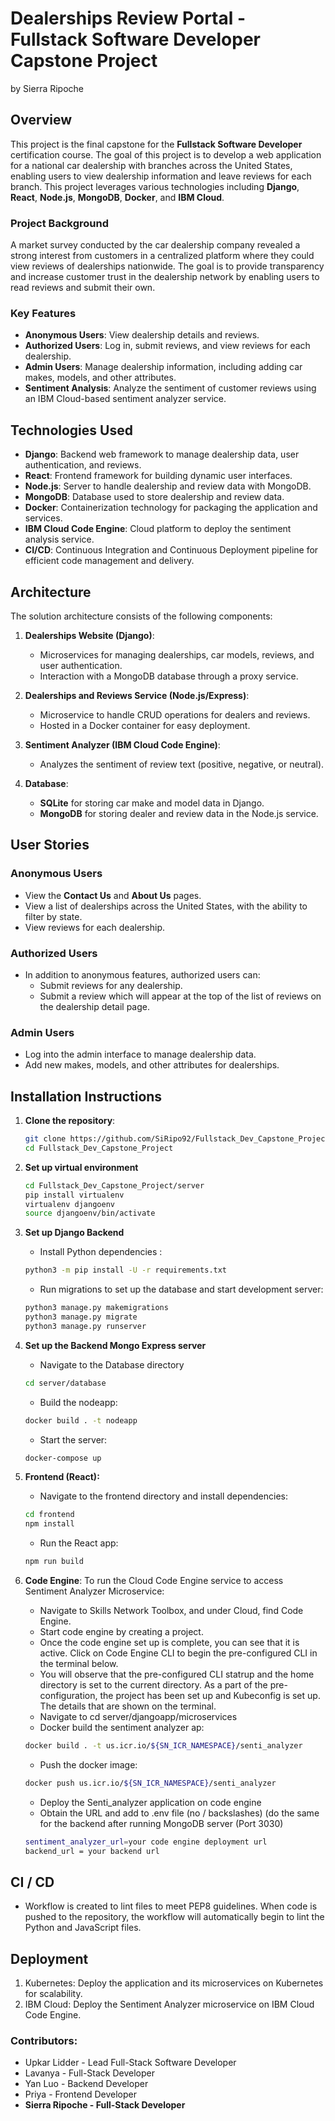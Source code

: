 # Dealerships Review Portal - Fullstack Software Developer Capstone Project
by Sierra Ripoche

## Overview

This project is the final capstone for the **Fullstack Software Developer** certification course. The goal of this project is to develop a web application for a national car dealership with branches across the United States, enabling users to view dealership information and leave reviews for each branch. This project leverages various technologies including **Django**, **React**, **Node.js**, **MongoDB**, **Docker**, and **IBM Cloud**.

### Project Background

A market survey conducted by the car dealership company revealed a strong interest from customers in a centralized platform where they could view reviews of dealerships nationwide. The goal is to provide transparency and increase customer trust in the dealership network by enabling users to read reviews and submit their own.

### Key Features

- **Anonymous Users**: View dealership details and reviews.
- **Authorized Users**: Log in, submit reviews, and view reviews for each dealership.
- **Admin Users**: Manage dealership information, including adding car makes, models, and other attributes.
- **Sentiment Analysis**: Analyze the sentiment of customer reviews using an IBM Cloud-based sentiment analyzer service.

## Technologies Used

- **Django**: Backend web framework to manage dealership data, user authentication, and reviews.
- **React**: Frontend framework for building dynamic user interfaces.
- **Node.js**: Server to handle dealership and review data with MongoDB.
- **MongoDB**: Database used to store dealership and review data.
- **Docker**: Containerization technology for packaging the application and services.
- **IBM Cloud Code Engine**: Cloud platform to deploy the sentiment analysis service.
- **CI/CD**: Continuous Integration and Continuous Deployment pipeline for efficient code management and delivery.

## Architecture

The solution architecture consists of the following components:

1. **Dealerships Website (Django)**:
   - Microservices for managing dealerships, car models, reviews, and user authentication.
   - Interaction with a MongoDB database through a proxy service.

2. **Dealerships and Reviews Service (Node.js/Express)**:
   - Microservice to handle CRUD operations for dealers and reviews.
   - Hosted in a Docker container for easy deployment.

3. **Sentiment Analyzer (IBM Cloud Code Engine)**:
   - Analyzes the sentiment of review text (positive, negative, or neutral).

4. **Database**:
   - **SQLite** for storing car make and model data in Django.
   - **MongoDB** for storing dealer and review data in the Node.js service.

## User Stories

### Anonymous Users
- View the **Contact Us** and **About Us** pages.
- View a list of dealerships across the United States, with the ability to filter by state.
- View reviews for each dealership.

### Authorized Users
- In addition to anonymous features, authorized users can:
  - Submit reviews for any dealership.
  - Submit a review which will appear at the top of the list of reviews on the dealership detail page.

### Admin Users
- Log into the admin interface to manage dealership data.
- Add new makes, models, and other attributes for dealerships.

## Installation Instructions

1. **Clone the repository**:

   ```bash
   git clone https://github.com/SiRipo92/Fullstack_Dev_Capstone_Project
   cd Fullstack_Dev_Capstone_Project
   ```
2. **Set up virtual environment**
   ```bash
   cd Fullstack_Dev_Capstone_Project/server
   pip install virtualenv
   virtualenv djangoenv
   source djangoenv/bin/activate
   ```
3. **Set up Django Backend**
   - Install Python dependencies :
   ```bash
   python3 -m pip install -U -r requirements.txt 
   ```
   - Run migrations to set up the database and start development server:
   ```bash
   python3 manage.py makemigrations
   python3 manage.py migrate
   python3 manage.py runserver
   ```
4. **Set up the Backend Mongo Express server**
   - Navigate to the Database directory
   ```bash
   cd server/database
   ```
   - Build the nodeapp:
   ```bash
   docker build . -t nodeapp
   ```
   - Start the server:
   ```bash
   docker-compose up
   ```
5. **Frontend (React):**
   - Navigate to the frontend directory and install dependencies:
   ```bash
   cd frontend
   npm install
   ```
   - Run the React app:
   ```bash
   npm run build
   ```
6. **Code Engine**:
   To run the Cloud Code Engine service to access Sentiment Analyzer Microservice:
   - Navigate to Skills Network Toolbox, and under Cloud, find Code Engine.
   - Start code engine by creating a project.
   - Once the code engine set up is complete, you can see that it is active. Click on Code Engine CLI to begin the pre-configured CLI in the terminal below.
   - You will observe that the pre-configured CLI statrup and the home directory is set to the current directory.
     As a part of the pre-configuration, the project has been set up and Kubeconfig is set up. The details that are shown on the terminal.
   - Navigate to cd server/djangoapp/microservices
   - Docker build the sentiment analyzer ap:
   ```bash
   docker build . -t us.icr.io/${SN_ICR_NAMESPACE}/senti_analyzer
   ```
   - Push the docker image:
   ```bash
   docker push us.icr.io/${SN_ICR_NAMESPACE}/senti_analyzer
   ```
   - Deploy the Senti_analyzer application on code engine
   - Obtain the URL and add to .env file (no / backslashes) (do the same for the backend after running MongoDB server (Port 3030)
   ```bash
   sentiment_analyzer_url=your code engine deployment url
   backend_url = your backend url
   ```

## CI / CD
- Workflow is created to lint files to meet PEP8 guidelines. When code is pushed to the repository, the workflow will automatically begin to lint the Python and JavaScript files.

## Deployment 
1. Kubernetes: Deploy the application and its microservices on Kubernetes for scalability.
2. IBM Cloud: Deploy the Sentiment Analyzer microservice on IBM Cloud Code Engine.

### Contributors: 
- Upkar Lidder - Lead Full-Stack Software Developer
- Lavanya - Full-Stack Developer
- Yan Luo - Backend Developer
- Priya - Frontend Developer
- **Sierra Ripoche - Full-Stack Developer**
